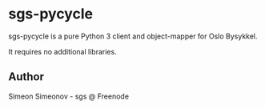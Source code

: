 # sgs-pycycle

sgs-pycycle is a pure Python 3 client and object-mapper for Oslo Bysykkel.

It requires no additional libraries.


## Author

Simeon Simeonov - sgs @ Freenode
